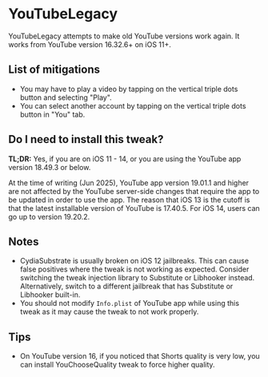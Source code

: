 # YouTubeLegacy

YouTubeLegacy attempts to make old YouTube versions work again. It works from YouTube version 16.32.6+ on iOS 11+.

## List of mitigations

- You may have to play a video by tapping on the vertical triple dots button and selecting "Play".
- You can select another account by tapping on the vertical triple dots button in "You" tab.

## Do I need to install this tweak?

**TL;DR:** Yes, if you are on iOS 11 - 14, or you are using the YouTube app version 18.49.3 or below.

At the time of writing (Jun 2025), YouTube app version 19.01.1 and higher are not affected by the YouTube server-side changes that require the app to be updated in order to use the app. The reason that iOS 13 is the cutoff is that the latest installable version of YouTube is 17.40.5. For iOS 14, users can go up to version 19.20.2.

## Notes

- CydiaSubstrate is usually broken on iOS 12 jailbreaks. This can cause false positives where the tweak is not working as expected. Consider switching the tweak injection library to Substitute or Libhooker instead. Alternatively, switch to a different jailbreak that has Substitute or Libhooker built-in.
- You should not modify `Info.plist` of YouTube app while using this tweak as it may cause the tweak to not work properly.

## Tips

- On YouTube version 16, if you noticed that Shorts quality is very low, you can install YouChooseQuality tweak to force higher quality.
